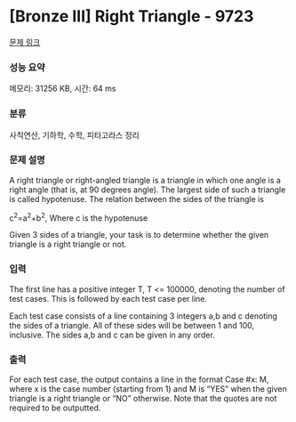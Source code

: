 # [Bronze III] Right Triangle - 9723 

[문제 링크](https://www.acmicpc.net/problem/9723) 

### 성능 요약

메모리: 31256 KB, 시간: 64 ms

### 분류

사칙연산, 기하학, 수학, 피타고라스 정리

### 문제 설명

<p>A right triangle or right-angled triangle is a triangle in which one angle is a<br>
right angle (that is, at 90 degrees angle). The largest side of such a triangle is called hypotenuse. The relation between the sides of the triangle is</p>

<p>c<sup>2</sup>=a<sup>2</sup>+b<sup>2</sup>, Where c is the hypotenuse</p>

<p>Given 3 sides of a triangle, your task is to determine whether the given triangle is a right triangle or not. </p>

### 입력 

 <p>The first line has a positive integer T, T <= 100000, denoting the number of test cases. This is followed by each test case per line. </p>

<p>Each test case consists of a line containing 3 integers a,b and c denoting the sides of a triangle. All of these sides will be between 1 and 100, inclusive. The sides a,b and c can be given in any order. </p>

### 출력 

 <p>For each test case, the output contains a line in the format Case #x: M, where x is the case number (starting from 1) and M is “YES” when the given triangle is a right triangle or “NO” otherwise. Note that the quotes are not required to be outputted. </p>

